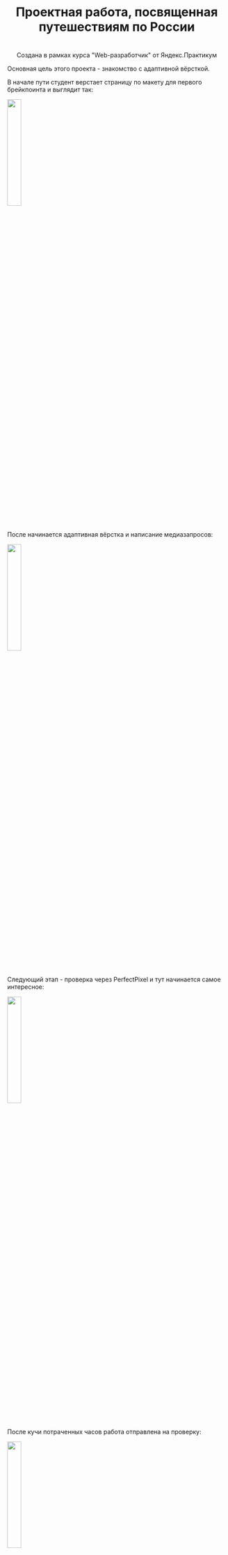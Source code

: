 # <h1 align="center">Проектная работа, посвященная путешествиям по России<h1>

<p align="center">Создана в рамках курса "Web-разработчик" от Яндекс.Практикум</p>

<p>Основная цель этого проекта - знакомство с адаптивной вёрсткой.</p>

<p>В начале пути студент верстает страницу по макету для первого брейкпоинта и выглядит так:</p> 

<img src="https://avatars.mds.yandex.net/get-kinopoisk-image/1629390/adaff6d2-2d26-4694-8d8c-a94fded3eb58/1920x" width="25%" height="25%">
<p>После начинается адаптивная вёрстка и написание медиазапросов:</p> 
<img src="https://avatars.mds.yandex.net/get-kinopoisk-image/1900788/d04d9e19-f816-4f9d-a3d8-b4240b895a9e/1920x" width="25%" height="25%">
<p>Следующий этап - проверка через PerfectPixel и тут начинается самое интересное:</p>
<img src="https://avatars.mds.yandex.net/get-kinopoisk-image/1629390/bd17e064-3c3c-4097-95bc-9f70a2714dd7/1920x" width="25%" height="25%">
<p>После кучи потраченных часов работа отправлена на проверку:</p> <img src="https://avatars.mds.yandex.net/get-kinopoisk-image/1777765/352697c0-28be-4ce5-a2b3-80fd2b9fff10/1920x" width="25%" height="25%">
<p>Когда будут исправлены все замечания ревьюеров:</p>
<img src="https://avatars.mds.yandex.net/get-kinopoisk-image/1773646/af076980-e667-4dfc-b722-183beabb8511/1920x" width="25%" height="25%">
